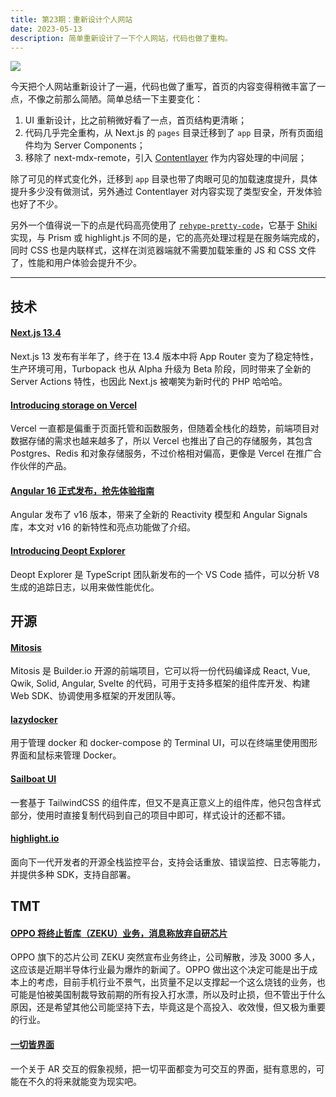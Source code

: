 ```yaml
---
title: 第23期：重新设计个人网站
date: 2023-05-13
description: 简单重新设计了一下个人网站，代码也做了重构。
---
```


![](/static/weekly/issue-23-cover.jpg)

今天把个人网站重新设计了一遍，代码也做了重写，首页的内容变得稍微丰富了一点，不像之前那么简陋。简单总结一下主要变化：

1. UI 重新设计，比之前稍微好看了一点，首页结构更清晰；
2. 代码几乎完全重构，从 Next.js 的 `pages` 目录迁移到了 `app` 目录，所有页面组件均为 Server Components；
3. 移除了 next-mdx-remote，引入 [Contentlayer](https://www.contentlayer.dev) 作为内容处理的中间层；

除了可见的样式变化外，迁移到 `app` 目录也带了肉眼可见的加载速度提升，具体提升多少没有做测试，另外通过 Contentlayer 对内容实现了类型安全，开发体验也好了不少。

另外一个值得说一下的点是代码高亮使用了 [`rehype-pretty-code`](https://rehype-pretty-code.netlify.app)，它基于 [Shiki](https://github.com/shikijs/shiki) 实现，与 Prism 或 highlight.js 不同的是，它的高亮处理过程是在服务端完成的，同时 CSS 也是内联样式，这样在浏览器端就不需要加载笨重的 JS 和 CSS 文件了，性能和用户体验会提升不少。

<hr />

## 技术

#### [Next.js 13.4](https://nextjs.org/blog/next-13-4)

Next.js 13 发布有半年了，终于在 13.4 版本中将 App Router 变为了稳定特性，生产环境可用，Turbopack 也从 Alpha 升级为 Beta 阶段，同时带来了全新的 Server Actions 特性，也因此 Next.js 被嘲笑为新时代的 PHP 哈哈哈。

#### [Introducing storage on Vercel](https://vercel.com/blog/vercel-storage)

Vercel 一直都是偏重于页面托管和函数服务，但随着全栈化的趋势，前端项目对数据存储的需求也越来越多了，所以 Vercel 也推出了自己的存储服务，其包含 Postgres、Redis 和对象存储服务，不过价格相对偏高，更像是 Vercel 在推广合作伙伴的产品。

#### [Angular 16 正式发布，抢先体验指南](https://mp.weixin.qq.com/s/utGGaAErfbJSA-yw3G7AHA)

Angular 发布了 v16 版本，带来了全新的 Reactivity 模型和 Angular Signals 库，本文对 v16 的新特性和亮点功能做了介绍。

#### [Introducing Deopt Explorer](https://devblogs.microsoft.com/typescript/introducing-deopt-explorer/)

Deopt Explorer 是 TypeScript 团队新发布的一个 VS Code 插件，可以分析 V8 生成的追踪日志，以用来做性能优化。

## 开源

#### [Mitosis](https://github.com/BuilderIO/mitosis)

Mitosis 是 Builder.io 开源的前端项目，它可以将一份代码编译成 React, Vue, Qwik, Solid, Angular, Svelte 的代码，可用于支持多框架的组件库开发、构建 Web SDK、协调使用多框架的开发团队等。

#### [lazydocker](https://github.com/jesseduffield/lazydocker)

用于管理 docker 和 docker-compose 的 Terminal UI，可以在终端里使用图形界面和鼠标来管理 Docker。

#### [Sailboat UI](https://github.com/sailboatui/sailboatui)

一套基于 TailwindCSS 的组件库，但又不是真正意义上的组件库，他只包含样式部分，使用时直接复制代码到自己的项目中即可，样式设计的还都不错。

#### [highlight.io](https://github.com/highlight/highlight)

面向下一代开发者的开源全栈监控平台，支持会话重放、错误监控、日志等能力，并提供多种 SDK，支持自部署。

## TMT

#### [OPPO 将终止哲库（ZEKU）业务，消息称放弃自研芯片](https://www.ithome.com/0/692/189.htm)

OPPO 旗下的芯片公司 ZEKU 突然宣布业务终止，公司解散，涉及 3000 多人，这应该是近期半导体行业最为爆炸的新闻了。OPPO 做出这个决定可能是出于成本上的考虑，目前手机行业不景气，出货量不足以支撑起一个这么烧钱的业务，也可能是怕被美国制裁导致前期的所有投入打水漂，所以及时止损，但不管出于什么原因，还是希望其他公司能坚持下去，毕竟这是个高投入、收效慢，但又极为重要的行业。

#### [一切皆界面](https://twitter.com/cory958014884/status/1652643953186045952)

一个关于 AR 交互的假象视频，把一切平面都变为可交互的界面，挺有意思的，可能在不久的将来就能变为现实吧。
